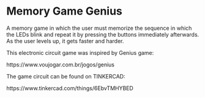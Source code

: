 # Memory Game Genius
<p>A memory game in which the user must memorize the sequence in which the LEDs blink and repeat it by pressing the buttons immediately afterwards. As the user levels up, it gets faster and harder.</p>
<p>This electronic circuit game was inspired by Genius game:</p>
<p>https://www.voujogar.com.br/jogos/genius</p>
<p>The game circuit can be found on TINKERCAD:</p>
<p>https://www.tinkercad.com/things/6EbvTMHYBED</p>
